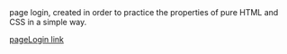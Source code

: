 ##
page login, created in order to practice the properties of pure HTML and CSS in a simple way.

<a href="https://jovial-brown-2632d2.netlify.app" >pageLogin link</a> 
